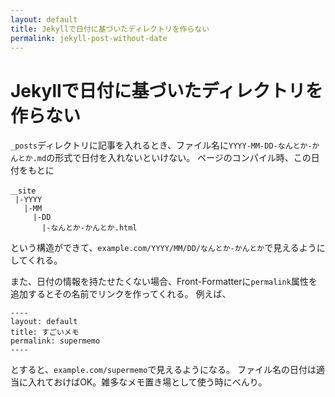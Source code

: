 ```yaml
---
layout: default
title: Jekyllで日付に基づいたディレクトリを作らない
permalink: jekyll-post-without-date
---
```



Jekyllで日付に基づいたディレクトリを作らない
====

`_posts`ディレクトリに記事を入れるとき、ファイル名に`YYYY-MM-DD-なんとか-かんとか.md`の形式で日付を入れないといけない。
ページのコンパイル時、この日付をもとに


    ＿site
     |-YYYY
       |-MM
         |-DD
           |-なんとか-かんとか.html

という構造ができて、`example.com/YYYY/MM/DD/なんとか-かんとか`で見えるようにしてくれる。

また、日付の情報を持たせたくない場合、Front-Formatterに`permalink`属性を追加するとその名前でリンクを作ってくれる。
例えば、

    ----
    layout: default
    title: すごいメモ
    permalink: supermemo
    ----

とすると、`example.com/supermemo`で見えるようになる。
ファイル名の日付は適当に入れておけばOK。雑多なメモ置き場として使う時にべんり。
